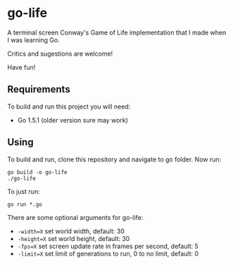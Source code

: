 go-life
=======

A terminal screen Conway's Game of Life implementation that I made when I was learning Go.

Critics and sugestions are welcome!

Have fun!

## Requirements

To build and run this project you will need:

* Go 1.5.1 (older version sure may work)

## Using

To build and run, clone this repository and navigate to go folder. Now run:

    go build -o go-life
    ./go-life

To just run:

    go run *.go

There are some optional arguments for go-life:

* `-width=X` set world width, default: 30
* `-height=X` set world height, default: 30
* `-fps=X` set screen update rate in frames per second, default: 5
* `-limit=X` set limit of generations to run, 0 to no limit, default: 0
